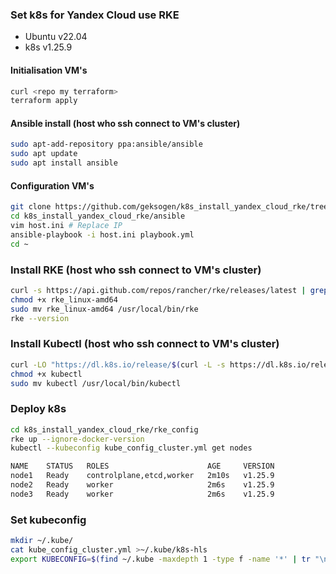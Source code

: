 ### Set k8s for Yandex Cloud use RKE

* Ubuntu v22.04
* k8s v1.25.9

#### Initialisation VM's
```Bash
curl <repo my terraform>
terraform apply
```

#### Ansible install (host who ssh connect to VM's cluster)
```Bash
sudo apt-add-repository ppa:ansible/ansible
sudo apt update
sudo apt install ansible
```


#### Configuration VM's
```Bash
git clone https://github.com/geksogen/k8s_install_yandex_cloud_rke/tree/master
cd k8s_install_yandex_cloud_rke/ansible
vim host.ini # Replace IP
ansible-playbook -i host.ini playbook.yml
cd ~
```

### Install RKE (host who ssh connect to VM's cluster)
```Bash
curl -s https://api.github.com/repos/rancher/rke/releases/latest | grep download_url | grep amd64 | cut -d '"' -f 4 | wget -qi -
chmod +x rke_linux-amd64
sudo mv rke_linux-amd64 /usr/local/bin/rke
rke --version
```

### Install Kubectl (host who ssh connect to VM's cluster)
```Bash
curl -LO "https://dl.k8s.io/release/$(curl -L -s https://dl.k8s.io/release/stable.txt)/bin/linux/amd64/kubectl"
chmod +x kubectl
sudo mv kubectl /usr/local/bin/kubectl
```

### Deploy k8s
```Bash
cd k8s_install_yandex_cloud_rke/rke_config
rke up --ignore-docker-version
kubectl --kubeconfig kube_config_cluster.yml get nodes 

NAME    STATUS   ROLES                      AGE     VERSION
node1   Ready    controlplane,etcd,worker   2m10s   v1.25.9
node2   Ready    worker                     2m6s    v1.25.9
node3   Ready    worker                     2m6s    v1.25.9
```

### Set kubeconfig
```Bash
mkdir ~/.kube/
cat kube_config_cluster.yml >~/.kube/k8s-hls
export KUBECONFIG=$(find ~/.kube -maxdepth 1 -type f -name '*' | tr "\n" ":")
```
